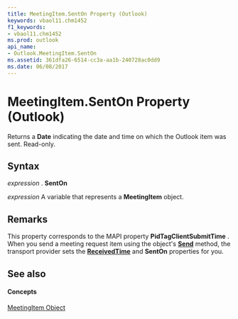 ```yaml
---
title: MeetingItem.SentOn Property (Outlook)
keywords: vbaol11.chm1452
f1_keywords:
- vbaol11.chm1452
ms.prod: outlook
api_name:
- Outlook.MeetingItem.SentOn
ms.assetid: 361dfa26-6514-cc3a-aa1b-240728ac0dd9
ms.date: 06/08/2017
---
```



# MeetingItem.SentOn Property (Outlook)

Returns a **Date** indicating the date and time on which the Outlook item was sent. Read-only.


## Syntax

 _expression_ . **SentOn**

 _expression_ A variable that represents a **MeetingItem** object.


## Remarks

This property corresponds to the MAPI property **PidTagClientSubmitTime** . When you send a meeting request item using the object's **[Send](meetingitem-receivedtime-property-outlook.md)** method, the transport provider sets the **[ReceivedTime](mailitem-receivedtime-property-outlook.md)** and **SentOn** properties for you.


## See also


#### Concepts


[MeetingItem Object](meetingitem-object-outlook.md)

